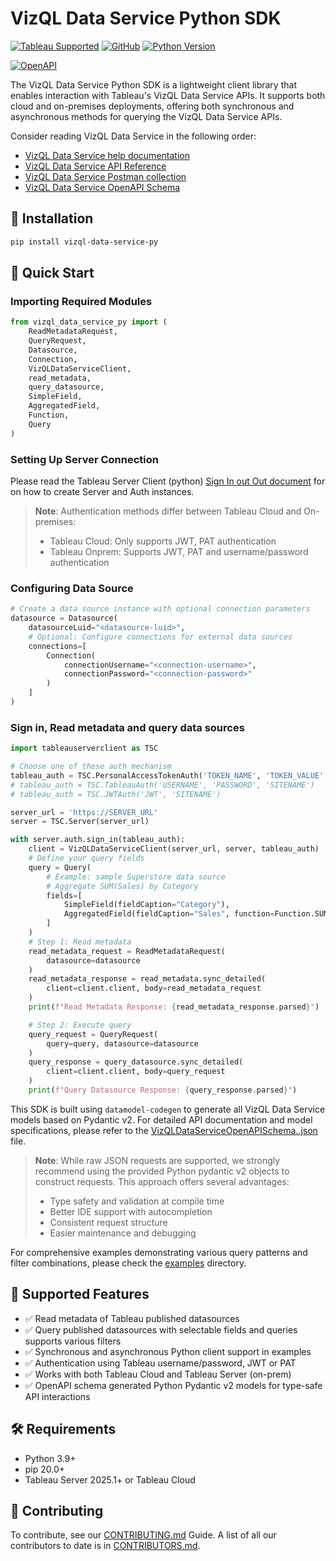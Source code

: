 # VizQL Data Service Python SDK 

[![Tableau Supported](https://img.shields.io/badge/Support%20Level-Tableau%20Supported-53bd92.svg)](https://www.tableau.com/support-levels-it-and-developer-tools)
[![GitHub](https://img.shields.io/badge/license-Apache%202.0-blue?style=flat-square.svg)](https://raw.githubusercontent.com/tableau/VizQL-Data-Service/refs/heads/main/python_sdk/LICENSE.txt)
[![Python Version](https://img.shields.io/badge/python-3.9%2B-blue.svg)](https://www.python.org/downloads/)
<!-- Enable after publish in production
[![PyPI Version](https://img.shields.io/pypi/v/vizql-data-service-py.svg)](https://pypi.org/project/vizql-data-service-py/)
[![Downloads](https://img.shields.io/pypi/dm/vizql-data-service-py.svg)](https://pypi.org/project/vizql-data-service-py/)
[![Build](https://github.com/tableau/VizQL-Data-Service/actions/workflows/push.yml/badge.svg)](https://github.com/tableau/VizQL-Data-Service/actions/workflows/push.yml)
Add code coverage
-->
[![OpenAPI](https://img.shields.io/badge/OpenAPI-3.0.3-green.svg)](https://raw.githubusercontent.com/tableau/VizQL-Data-Service/refs/heads/main/VizQLDataServiceOpenAPISchema.json)

The VizQL Data Service Python SDK is a lightweight client library that enables interaction with Tableau's VizQL Data Service APIs. It supports both cloud and on-premises deployments, offering both synchronous and asynchronous methods for querying the VizQL Data Service APIs.

Consider reading VizQL Data Service in the following order:
- [VizQL Data Service help documentation](https://help.tableau.com/current/api/vizql-data-service/en-us/index.html)
- [VizQL Data Service API Reference](https://help.tableau.com/current/api/vizql-data-service/en-us/reference/index.html)
- [VizQL Data Service Postman collection](https://www.postman.com/salesforce-developers/salesforce-developers/folder/jdy4gr3/vizql-data-service-queries)
- [VizQL Data Service OpenAPI Schema](https://github.com/tableau/VizQL-Data-Service/blob/main/VizQLDataServiceOpenAPISchema.json)

## 🔧 Installation
```bash
pip install vizql-data-service-py
```

## 🚀 Quick Start

### Importing Required Modules
```python
from vizql_data_service_py import (
    ReadMetadataRequest,
    QueryRequest,
    Datasource,
    Connection,
    VizQLDataServiceClient,
    read_metadata,
    query_datasource,
    SimpleField,
    AggregatedField,
    Function,
    Query
)
```

### Setting Up Server Connection
Please read the Tableau Server Client (python) [Sign In out Out document](https://tableau.github.io/server-client-python/docs/sign-in-out) for on how to create Server and Auth instances.
> **Note**: Authentication methods differ between Tableau Cloud and On-premises:
> - Tableau Cloud: Only supports JWT, PAT authentication
> - Tableau Onprem: Supports JWT, PAT and username/password authentication


### Configuring Data Source
```python
# Create a data source instance with optional connection parameters
datasource = Datasource(
    datasourceLuid="<datasource-luid>",
    # Optional: Configure connections for external data sources
    connections=[
        Connection(
            connectionUsername="<connection-username>",
            connectionPassword="<connection-password>"
        )
    ]
)
```

### Sign in, Read metadata and query data sources
```python
import tableauserverclient as TSC

# Choose one of these auth mechanism
tableau_auth = TSC.PersonalAccessTokenAuth('TOKEN_NAME', 'TOKEN_VALUE', 'SITENAME')
# tableau_auth = TSC.TableauAuth('USERNAME', 'PASSWORD', 'SITENAME')
# tableau_auth = TSC.JWTAuth('JWT', 'SITENAME')

server_url = 'https://SERVER_URL'
server = TSC.Server(server_url)

with server.auth.sign_in(tableau_auth):
    client = VizQLDataServiceClient(server_url, server, tableau_auth)
    # Define your query fields
    query = Query(
        # Example: sample Superstore data source
        # Aggregate SUM(Sales) by Category
        fields=[
            SimpleField(fieldCaption="Category"),
            AggregatedField(fieldCaption="Sales", function=Function.SUM),
        ]
    )
    # Step 1: Read metadata
    read_metadata_request = ReadMetadataRequest(
        datasource=datasource
    )
    read_metadata_response = read_metadata.sync_detailed(
        client=client.client, body=read_metadata_request
    )
    print(f"Read Metadata Response: {read_metadata_response.parsed}")

    # Step 2: Execute query
    query_request = QueryRequest(
        query=query, datasource=datasource
    )
    query_response = query_datasource.sync_detailed(
        client=client.client, body=query_request
    )
    print(f"Query Datasource Response: {query_response.parsed}")
```

This SDK is built using `datamodel-codegen` to generate all VizQL Data Service models based on Pydantic v2. For detailed API documentation and model specifications, please refer to the [VizQLDataServiceOpenAPISchema..json](https://github.com/tableau/VizQL-Data-Service/VizQLDataServiceOpenAPISchema.json) file. 

> **Note**: While raw JSON requests are supported, we strongly recommend using the provided Python pydantic v2 objects to construct requests. This approach offers several advantages:
> - Type safety and validation at compile time
> - Better IDE support with autocompletion
> - Consistent request structure
> - Easier maintenance and debugging

For comprehensive examples demonstrating various query patterns and filter combinations, please check the [examples](https://github.com/tableau/VizQL-Data-Service/python_sdk/src/examples) directory.

## 📘 Supported Features
- ✅ Read metadata of Tableau published datasources
- ✅ Query published datasources with selectable fields and queries supports various filters
- ✅ Synchronous and asynchronous Python client support in examples
- ✅ Authentication using Tableau username/password, JWT or PAT
- ✅ Works with both Tableau Cloud and Tableau Server (on-prem)
- ✅ OpenAPI schema generated Python Pydantic v2 models for type-safe API interactions

## 🛠️ Requirements
- Python 3.9+
- pip 20.0+
- Tableau Server 2025.1+ or Tableau Cloud

## 🤝 Contributing
To contribute, see our [CONTRIBUTING.md](https://github.com/tableau/VizQL-Data-Service/python_sdk/CONTRIBUTING.md) Guide. A list of all our contributors to date is in [CONTRIBUTORS.md](https://github.com/tableau/VizQL-Data-Service/python_sdk/CONTRIBUTORS.md).
